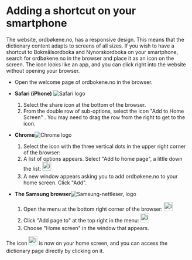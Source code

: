 # Adding a shortcut on your smartphone
The website, ordbøkene.no, has a responsive design. This means that the dictionary content adapts to screens of all sizes. If you wish to have a shortcut to Bokmålsordboka and Nynorskordboka on your smartphone, search for ordbøkene.no in the browser and place it as an icon on the screen. The icon looks like an app, and you can click right into the website without opening your browser.

*   Open the welcome page of ordbokene.no in the browser.
*   **Safari (iPhone)**&nbsp;<img alt="Safari logo" src="https://api.iconify.design/logos:safari.svg">
    1. Select the share icon at the bottom of the browser.
    2. From the double row of sub-options, select the icon "Add to Home Screen" . You may need to drag the row from the right to get to the icon.


*   **Chrome**<img alt="Chrome logo" src="https://api.iconify.design/logos:chrome.svg">
    1. Select the icon with the three vertical dots in the upper right corner of the browser: <im alt="icon" src="https://api.iconify.design/bi:three-dots-vertical.svg" width="24" height="24">
    2. A list of options appears. Select "Add to home page", a little down the list: <img style="display:inline; margin-bottom: .5em" alt="icon" src="/icons/MaterialSymbolsAddBoxRounded.svg" width="24" height="24">
    3. A new window appears asking you to add ordbøkene.no to your home screen. Click "Add".

*   **The Samsung browser**<img style="background-color: white" alt="Samsung-nettleser, logo" src="https://api.iconify.design/arcticons:samsung-browser.svg">
    1. Open the menu at the bottom right corner of the browser: <img style="display:inline; margin-bottom: .5em" alt="icon" src="/icons/SystemUiconsMenuHamburger.svg" width="24" height="24">
    2. Click "Add page to" at the top right in the menu: <img style="display:inline; margin-bottom: .5em" alt="icon" src="/icons/SystemUiconsPlus.svg" width="24" height="24">
    3. Choose "Home screen" in the window that appears.

The icon <img style="display:inline; margin-bottom: .5em" alt="icon" src="/favicon.ico" width="24" height="24"> is now on your home screen, and you can access the dictionary page directly by clicking on it.
